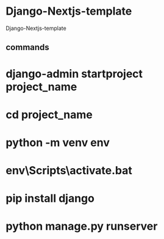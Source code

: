 # Django-Nextjs-template
Django-Nextjs-template


## commands
# django-admin startproject project_name

# cd project_name

# python -m venv env

# env\Scripts\activate.bat

# pip install django

# python manage.py runserver
